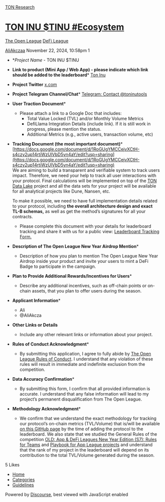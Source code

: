 [TON Research](/)

# [TON INU $TINU #Ecosystem](/t/ton-inu-tinu-ecosystem/40075)

[The Open League](/c/the-open-league/defi-battle/63)  [DeFi League](/c/the-open-league/defi-battle/63) 

    

[AliAkczaa](https://tonresear.ch/u/AliAkczaa)  November 22, 2024, 10:58pm  1

*   \*_Project Name_ - TON INU $TINU
    
*   **Link to product (Mini App / Web App) - please indicate which link should be added to the leaderboard**\* [Ton Inu](https://app.toninu.tech/dashboard)
    
*   **Project Twitter** [x.com](https://x.com/toninutools)
    
*   **Project Telegram Channel/Chat**\* [Telegram: Contact @toninutools](https://t.me/toninutools)
    
*   **User Traction Document**\*
    
    *   Please attach a link to a Google Doc that includes:
        *   Total Value Locked (TVL) and/or Monthly Volume Metrics
        *   DefiLlama Integration Details (include link). If it is still work in progress, please mention the status.
        *   Additional Metrics (e.g., active users, transaction volume, etc)
*   **Tracking Document (the most important document)**\*  
    [https://docs.google.com/document/d/1RoGUgYMCCejvXCtH-s4czy2up14rtiWzUlVbD5yn4aY/edit?usp=sharing](https://docs.google.com/document/d/1RoGUgYMCCejvXCtH-s4czy2up14rtiWzUlVbD5yn4aY/edit?usp=sharing)  
    We are aiming to build a transparent and verifiable system to track users impact. Therefore, we need your help to track all user interactions with your protocol. Final calculations will be implemented on top of the [TON Data Lake](https://github.com/re-doubt/ton-etl) project and all the data sets for your project will be available for all analytical projects like Dune, Nansen, etc.
    
    To make it possible, we need to have full implementation details related to your protocol, including **the overall architecture design and exact TL-B schemas,** as well as get the method’s signatures for all your contracts.
    
    *   Please complete this document with your details for leaderboard tracking and share it with us for a public view: [Leaderboard Tracking Form.](https://docs.google.com/document/d/1plsR_IZzIndrA1SEVGktxhp-MpajolY68SqyD6CI8qE/edit?usp=sharing)
*   **Description of The Open League New Year Airdrop Mention**\*
    
    *   Description of how you plan to mention The Open League New Year Airdrop inside your product and invite your users to mint a DeFi Badge to participate in the campaign.
*   **Plan to Provide Additional Rewards/Incentives for Users**\*
    
    *   Describe any additional incentives, such as off-chain points or on-chain assets, that you plan to offer users during the season.
*   **Applicant Information**\*
    
    *   Ali
    *   @AliAkcza
*   **Other Links or Details**
    
    *   Include any other relevant links or information about your project.
*   **Rules of Conduct Acknowledgment**\*
    
    *   By submitting this application, I agree to fully abide by [The Open League Rules of Conduct](https://www.notion.so/04f4a0fedf1a401687075f5efd83de68?pvs=21). I understand that any violation of these rules will result in immediate and indefinite exclusion from the competition.
*   **Data Accuracy Confirmation**\*
    
    *   By submitting this form, I confirm that all provided information is accurate. I understand that any false information will lead to my project’s permanent disqualification from The Open League.
*   **Methodology Acknowledgment**\*
    
    *   We confirm that we understand the exact methodology for tracking our protocol’s on-chain metrics (TVL/Volume) that is/will be available [on this GitHub page](https://github.com/ton-society/the-open-league/blob/main/seasons/S6_defi_scores.md#s6-defi-users-scores) by the time of adding the protocol to the leaderboard. We also state that we studied the General Rules of the competition [OLD: App & DeFi Leagues New Year Edition (S7): Rules for Teams](https://www.notion.so/OLD-App-DeFi-Leagues-New-Year-Edition-S7-Rules-for-Teams-1375274bd2cf8040b3b1c666dca57fee?pvs=21) and [Playbook for App League projects](https://www.notion.so/1375274bd2cf807ba442d1ba5ac2d7c9?pvs=21) and understand that the rank of my project in the leaderboard will depend on its contribution to the total TVL/Volume generated during the season.

  5 Likes

*   [Home](/)
*   [Categories](/categories)
*   [Guidelines](/guidelines)

Powered by [Discourse](https://www.discourse.org), best viewed with JavaScript enabled